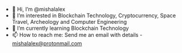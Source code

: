 - 👋 Hi, I’m @mishalalex
- 👀 I’m interested in Blockchain Technology, Cryptocurrency, Space Travel, Archeology and Computer Engineering
- 🌱 I’m currently learning Blockchain Technology
- 📫 How to reach me:
Send me an email with details - mishalalex@protonmail.com

<!---
mishalalex/mishalalex is a ✨ special ✨ repository because its `README.md` (this file) appears on your GitHub profile.
You can click the Preview link to take a look at your changes.
--->
